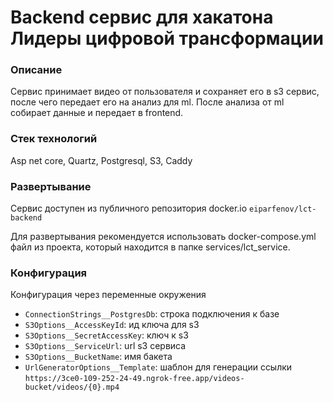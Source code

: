 # Backend сервис для хакатона Лидеры цифровой трансформации

### Описание
Сервис принимает видео от пользователя и сохраняет его в s3 сервис, после чего передает его на анализ для ml. 
После анализа от ml собирает данные и передает в frontend. 

### Стек технологий
Asp net core, Quartz, Postgresql, S3, Caddy

### Развертывание
Сервис доступен из публичного репозитория docker.io `eiparfenov/lct-backend`

Для развертывания рекомендуется использовать docker-compose.yml файл из проекта, который находится в папке services/lct_service.

### Конфигурация
Конфигурация через переменные окружения
* `ConnectionStrings__PostgresDb`: строка подключения к базе
* `S3Options__AccessKeyId`: ид ключа для s3
* `S3Options__SecretAccessKey`: ключ к s3
* `S3Options__ServiceUrl`: url s3 сервиса
* `S3Options__BucketName`: имя бакета
* `UrlGeneratorOptions__Template`: шаблон для генерации ссылки `https://3ce0-109-252-24-49.ngrok-free.app/videos-bucket/videos/{0}.mp4`
